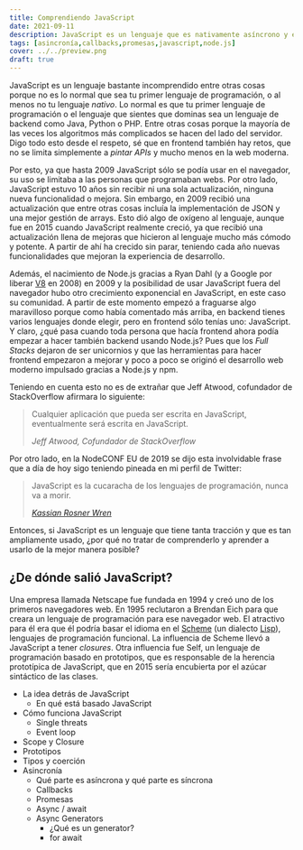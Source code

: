 ```yaml
---
title: Comprendiendo JavaScript
date: 2021-09-11
description: JavaScript es un lenguaje que es nativamente asíncrono y es clave entenderlo para poder trabajar con él eficientemente.
tags: [asincronía,callbacks,promesas,javascript,node.js]
cover: ../../preview.png
draft: true
---
```


JavaScript es un lenguaje bastante incomprendido entre otras cosas porque no es lo normal que sea tu primer lenguaje de programación, o al menos no tu lenguaje *nativo*. Lo normal es que tu primer lenguaje de programación o el lenguaje que sientes que dominas sea un lenguaje de backend como Java, Python o PHP. Entre otras cosas porque la mayoría de las veces los algoritmos más complicados se hacen del lado del servidor. Digo todo esto desde el respeto, sé que en frontend también hay retos, que no se limita simplemente a *pintar APIs* y mucho menos en la web moderna.

Por esto, ya que hasta 2009 JavaScript sólo se podía usar en el navegador, su uso se limitaba a las personas que programaban webs. Por otro lado, JavaScript estuvo 10 años sin recibir ni una sola actualización, ninguna nueva funcionalidad o mejora. Sin embargo, en 2009 recibió una actualización que entre otras cosas incluía la implementación de JSON y una mejor gestión de arrays. Esto dió algo de oxígeno al lenguaje, aunque fue en 2015 cuando JavaScript realmente creció, ya que recibió una actualización llena de mejoras que hicieron al lenguaje mucho más cómodo y potente. A partir de ahí ha crecido sin parar, teniendo cada año nuevas funcionalidades que mejoran la experiencia de desarrollo.

Además, el nacimiento de Node.js gracias a Ryan Dahl (y a Google por liberar [V8](https://v8.dev) en 2008) en 2009 y la posibilidad de usar JavaScript fuera del navegador hubo otro crecimiento exponencial en JavaScript, en este caso su comunidad. A partir de este momento empezó a fraguarse algo maravilloso porque como había comentado más arriba, en backend tienes varios lenguajes donde elegir, pero en frontend sólo tenías uno: JavaScript. Y claro, ¿qué pasa cuando toda persona que hacía frontend ahora podía empezar a hacer también backend usando Node.js? Pues que los *Full Stacks* dejaron de ser unicornios y que las herramientas para hacer frontend empezaron a mejorar y poco a poco se originó el desarrollo web moderno impulsado gracias a Node.js y npm.

Teniendo en cuenta esto no es de extrañar que Jeff Atwood, cofundador de StackOverflow afirmara lo siguiente:

> Cualquier aplicación que pueda ser escrita en JavaScript, eventualmente será escrita en JavaScript.
>
> <cite>Jeff Atwood, Cofundador de StackOverflow</cite>

Por otro lado, en la NodeCONF EU de 2019 se dijo esta involvidable frase que a día de hoy sigo teniendo pineada en mi perfil de Twitter:

> JavaScript es la cucaracha de los lenguajes de programación, nunca va a morir.
>
> <cite> <a href="https://twitter.com/nodebotanist"> Kassian Rosner Wren </a> </cite>

Entonces, si JavaScript es un lenguaje que tiene tanta tracción y que es tan ampliamente usado, ¿por qué no tratar de comprenderlo y aprender a usarlo de la mejor manera posible?

## ¿De dónde salió JavaScript?

Una empresa llamada Netscape fue fundada en 1994 y creó uno de los primeros navegadores web. En 1995 reclutaron a Brendan Eich para que creara un lenguaje de programación para ese navegador web. El atractivo para él era que él podría basar el idioma en el [Scheme](https://es.wikipedia.org/wiki/Scheme) (un dialecto [Lisp](https://es.wikipedia.org/wiki/Lisp)), lenguajes de programación funcional. La influencia de Scheme llevó a JavaScript a tener *closures*. Otra influencia fue Self, un lenguaje de programación basado en prototipos, que es responsable de la herencia prototípica de JavaScript, que en 2015 sería encubierta por el azúcar sintáctico de las clases.

- La idea detrás de JavaScript
    - En qué está basado JavaScript
- Cómo funciona JavaScript
    - Single threats
    - Event loop
- Scope y Closure
- Prototipos
- Tipos y coerción
- Asincronía
    - Qué parte es asíncrona y qué parte es síncrona
    - Callbacks
    - Promesas
    - Async / await
    - Async Generators
        - ¿Qué es un generator?
        - for await
